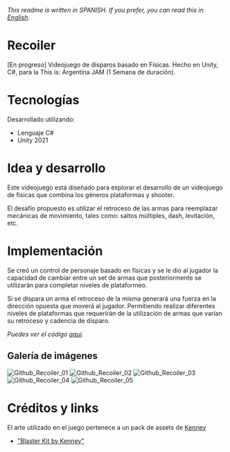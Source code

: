 *This readme is written in SPANISH. If you prefer, you can read this in [English](README.md).*

# Recoiler

[En progreso] Videojuego de disparos basado en Físicas. Hecho en Unity, C#, para la This is: Argentina JAM (1 Semana de duración).

# Tecnologías

Desarrollado utilizando:
- Lenguaje C#
- Unity 2021

# Idea y desarrollo

Este videojuego está diseñado para explorar el desarrollo de un videojuego de físicas que combina los géneros plataformas y shooter.

El desafío propuesto es utilizar el retroceso de las armas para reemplazar mecánicas de movimiento, tales como: saltos múltiples, dash, levitación, etc.

# Implementación

Se creó un control de personaje basado en físicas y se le dio al jugador la capacidad de cambiar entre un set de armas que posteriormente se utilizarán para completar niveles de plataformeo.

Si se dispara un arma el retroceso de la misma generará una fuerza en la dirección opuesta que moverá al jugador.
Permitiendo realizar diferentes niveles de plataformas que requerirán de la utilización de armas que varían su retroceso y cadencia de disparo.

*Puedes ver el código [aquí](Assets/Scripts/).*

## Galería de imágenes

![Github_Recoiler_01](https://github.com/BravoFacundo/Recoiler-ThisIsArgentinaJAM/assets/88951560/2a2bb776-9ece-49a5-95a0-99d7a5b97f05)
![Github_Recoiler_02](https://github.com/BravoFacundo/Recoiler-ThisIsArgentinaJAM/assets/88951560/1d154626-baab-465e-9278-199ad06e00e9)
![Github_Recoiler_03](https://github.com/BravoFacundo/Recoiler-ThisIsArgentinaJAM/assets/88951560/110c1392-c116-46da-9438-5ad6c20efe91)
![Github_Recoiler_04](https://github.com/BravoFacundo/Recoiler-ThisIsArgentinaJAM/assets/88951560/2aa1c07b-21f3-4276-a9a0-c28c347ae8c4)
![Github_Recoiler_05](https://github.com/BravoFacundo/Recoiler-ThisIsArgentinaJAM/assets/88951560/9566572c-0c33-4026-a308-ed4983bdd51a)

# Créditos y links

El arte utilizado en el juego pertenece a un pack de assets de [Kenney](https://kenney.nl/)
- ["Blaster Kit by Kenney"](https://kenney-assets.itch.io/blaster-kit)
